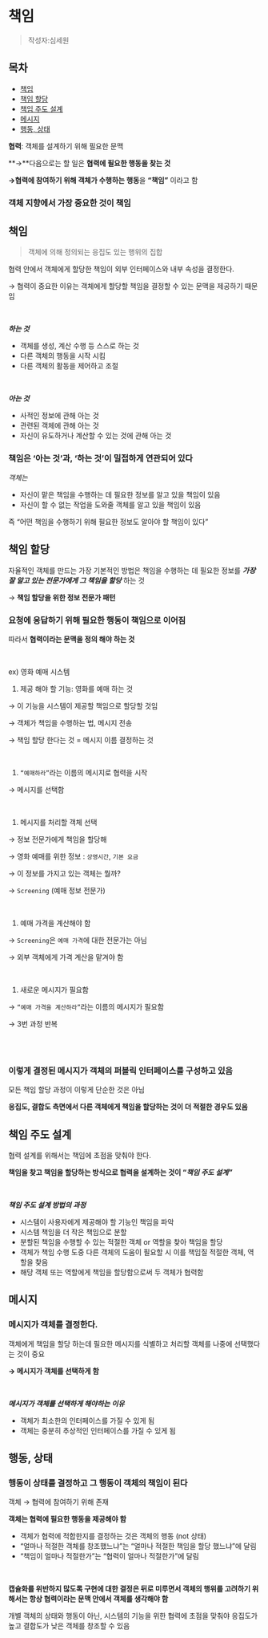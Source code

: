 # 책임
> 작성자:심세원

## 목차
- [책임](#책임)
- [책임 할당](#책임-할당)
- [책임 주도 설계](#책임-주도-설계)
- [메시지](#메시지)
- [행동, 상태](#행동,-상태)


**협력**: 객체를 설계하기 위해 필요한 문맥

**→**다음으로는 할 일은 **협력에 필요한 행동을 찾는 것**

**→협력에 참여하기 위해 객체가 수행하는 행동**을 **“책임”** 이라고 함

### 객체 지향에서 가장 중요한 것이 책임



## 책임

> 객체에 의해 정의되는 응집도 있는 행위의 집합
> 

협력 안에서 객체에게 할당한 책임이 외부 인터페이스와 내부 속성을 결정한다.

→ 협력이 중요한 이유는 객체에게 할당할 책임을 결정할 수 있는 문맥을 제공하기 때문임

<br>

***하는 것***

- 객체를 생성, 계산 수행 등 스스로 하는 것
- 다른 객체의 행동을 시작 시킴
- 다른 객체의 활동을 제어하고 조절

<br>

***아는 것***

- 사적인 정보에 관해 아는 것
- 관련된 객체에 관해 아는 것
- 자신이 유도하거나 계산할 수 있는 것에 관해 아는 것

### 책임은 ‘아는 것’과, ‘하는 것’이 밀접하게 연관되어 있다

*객체는*

- 자신이 맡은 책임을 수행하는 데 필요한 정보를 알고 있을 책임이 있음
- 자신이 할 수 없는 작업을 도와줄 객체를 알고 있을 책임이 있음

즉 “어떤 책임을 수행하기 위해 필요한 정보도 알아야 할 책임이 있다”


## 책임 할당

자율적인 객체를 만드는 가장 기본적인 방법은 책임을 수행하는 데 필요한 정보를 ***가장 잘 알고 있는 전문가에게 그 책임을 할당*** 하는 것

→ **책임 할당을 위한 정보 전문가 패턴**

### 요청에 응답하기 위해 필요한 행동이 책임으로 이어짐

따라서 **협력이라는 문맥을 정의 해야 하는 것**

<br>

ex) 영화 예매 시스템

1. 제공 해야 할 기능: 영화를 예매 하는 것

→ 이 기능을 시스템이 제공할 책임으로 할당할 것임

→ 객체가 책임을 수행하는 법, 메시지 전송

→ 책임 할당 한다는 것 = 메시지 이름 결정하는 것

<br>

1. `“예매하라”`라는 이름의 메시지로 협력을 시작 

→ 메시지를 선택함

<br>

1. 메시지를 처리할 객체 선택

→ 정보 전문가에게 책임을 할당해

→ 영화 예매를 위한 정보 : `상영시간`, `기본 요금`

→ 이 정보를 가지고 있는 객체는 뭘까?

→ `Screening` (예매 정보 전문가)

<br>

1. 예매 가격을 계산해야 함

→ `Screening`은 `예매 가격`에 대한 전문가는 아님

→ 외부 객체에게 가격 계산을 맡겨야 함

<br>

1. 새로운 메시지가 필요함

→ `“예매 가격을 계산하라”`라는 이름의 메시지가 필요함

→ 3번 과정 반복

<br><br>

### 이렇게 결정된 메시지가 객체의 퍼블릭 인터페이스를 구성하고 있음

모든 책임 할당 과정이 이렇게 단순한 것은 아님

**응집도, 결합도 측면에서 다른 객체에게 책임을 할당하는 것이 더 적절한 경우도 있음**



## 책임 주도 설계

협력 설계를 위해서는 책임에 초점을 맞춰야 한다.

**책임을 찾고 책임을 할당하는 방식으로 협력을 설계하는 것이 “*책임 주도 설계”***

<br>

***책임 주도 설계 방법의 과정***

- 시스템이 사용자에게 제공해야 할 기능인 책임을 파악
- 시스템 책임을 더 작은 책임으로 분할
- 분할된 책임을 수행할 수 있는 적절한 객체 or 역할을 찾아 책임을 할당
- 객체가 책임 수행 도중 다른 객체의 도움이 필요할 시 이를 책임질 적절한 객체, 역할을 찾음
- 해당 객체 또는 역할에게 책임을 할당함으로써 두 객체가 협력함



## 메시지

### 메시지가 객체를 결정한다.

객체에게 책임을 할당 하는데 필요한 메시지를 식별하고 처리할 객체를 나중에 선택했다는 것이 중요

**→ 메시지가 객체를 선택하게 함**

<br>

***메시지가 객체를 선택하게 해야하는 이유***

- 객체가 최소한의 인터페이스를 가질 수 있게 됨
- 객체는 중분히 추상적인 인터페이스를 가질 수 있게 됨



## 행동, 상태

### 행동이 상태를 결정하고 그 행동이 객체의 책임이 된다

객체 → 협력에 참여하기 위해 존재

**객체는 협력에 필요한 행동을 제공해야 함**

- 객체가 협력에 적합한지를 결정하는 것은 객체의 행동 (not 상태)
- “얼마나 적절한 객체를 창조했느냐”는 “얼마나 적절한 책임을 할당 했느냐”에 달림
- “책임이 얼마나 적절한가”는 “협력이 얼마나 적절한가”에 달림

<br>

**캡슐화를 위반하지 많도록 구현에 대한 결정은 뒤로 미루면서 객체의 행위를 고려하기 위해서는 항상 협력이라는 문맥 안에서 객체를 생각해야 함**

개별 객체의 상태와 행동이 아닌, 시스템의 기능을 위한 협력에 초점을 맞춰야 응집도가 높고 결합도가 낮은 객체를 창조할 수 있음
